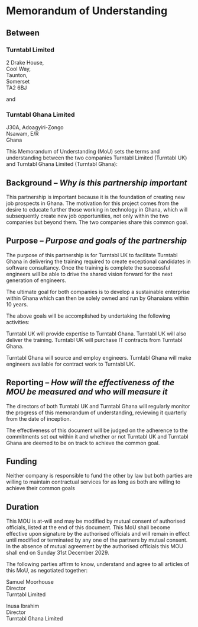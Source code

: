 # Memorandum of Understanding
## Between

### Turntabl Limited
2 Drake House,\
Cool Way,\
Taunton,\
Somerset\
TA2 6BJ

and

### Turntabl Ghana Limited
J30A, Adoagyiri-Zongo\
Nsawam, E/R\
Ghana

This Memorandum of Understanding (MoU) sets the terms and understanding between the two companies Turntabl Limited (Turntabl UK) and Turntabl Ghana Limited (Turntabl Ghana):

## Background – *Why is this partnership important*

This partnership is important because it is the foundation of creating new job prospects in Ghana. The motivation for this project comes from the desire to educate further those working in technology in Ghana, which will subsequently create new job opportunities, not only within the two companies but beyond them. The two companies share this common goal.


## Purpose – *Purpose and goals of the partnership*

The purpose of this partnership is for Turntabl UK to facilitate Turntabl Ghana in delivering the training required to create exceptional candidates in software consultancy. Once the training is complete the successful engineers will be able to drive the shared vision forward for the next generation of engineers.

The ultimate goal for both companies is to develop a sustainable enterprise within Ghana which can then be solely owned and run by Ghanaians within 10 years.

The above goals will be accomplished by undertaking the following activities:

Turntabl UK will provide expertise to Turntabl Ghana. Turntabl UK will also deliver the training. Turntabl UK will purchase IT contracts from Turntabl Ghana.

Turntabl Ghana will source and employ engineers. Turntabl Ghana will make engineers available for contract work to Turntabl UK. 

## Reporting – *How will the effectiveness of the MOU be measured and who will measure it*
The directors of both Turntabl UK and Turntabl Ghana will regularly monitor the progress of this memorandum of understanding, reviewing it quarterly from the date of inception.

The effectiveness of this document will be judged on the adherence to the commitments set out within it and whether or not Turntabl UK and Turntabl Ghana are deemed to be on track to achieve the common goal.

## Funding
Neither company is responsible to fund the other by law but both parties are willing to maintain contractual services for as long as both are willing to achieve their common goals

## Duration
This MOU is at-will and may be modified by mutual consent of authorised officials, listed at the end of this document. This MoU shall become effective upon signature by the authorised officials and will remain in effect until modified or terminated by any one of the partners by mutual consent. In the absence of mutual agreement by the authorised officials this MOU shall end on Sunday 31st December 2029.

The following parties affirm to know, understand and agree to all articles of this MoU, as negotiated together:

Samuel Moorhouse\
Director\
Turntabl Limited

Inusa Ibrahim\
Director\
Turntabl Ghana Limited


